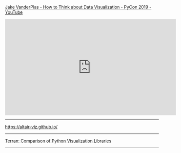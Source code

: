 
[Jake VanderPlas - How to Think about Data Visualization - PyCon 2019 - YouTube](https://www.youtube.com/watch?v=vTingdk_pVM)

<iframe width="560" height="315" src="https://www.youtube.com/embed/vTingdk_pVM" title="YouTube video player" frameborder="0" allow="accelerometer; autoplay; clipboard-write; encrypted-media; gyroscope; picture-in-picture" allowfullscreen></iframe>

---

https://altair-viz.github.io/

---

[Terran: Comparison of Python Visualization Libraries](http://www.terran.us/articles/python_visualization.html)

---